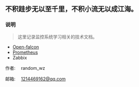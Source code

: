 ## 不积跬步无以至千里，不积小流无以成江海。

### 说明
> 这里记录监控系统学习相关的技术文档。

- [Open-falcon](open-falcon/README.md)
- [Prometheus](Prometheus/README.md)
- Zabbix

作者: &emsp;random_wz

邮箱: &emsp;1214469162@qq.com